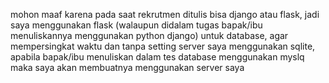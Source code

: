mohon maaf karena pada saat rekrutmen ditulis bisa django atau flask, jadi saya menggunakan flask (walaupun didalam tugas bapak/ibu menuliskannya menggunakan python django)
untuk database, agar mempersingkat waktu dan tanpa setting server saya menggunakan sqlite, apabila bapak/ibu menuliskan dalam tes database menggunakan myslq maka saya akan membuatnya menggunakan server saya